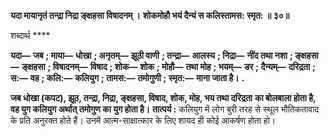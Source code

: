 **यदा मायानृतं तन्द्रा निद्रा ङ्क्षहसा विषादनम् ।** **शोकमोहौ भयं दैन्यं स कलिस्तामस: स्मृत: ॥ ३०॥** 

शब्दार्थ **** 

**यदा—** **जब** **; माया—** **धोखा** **; अनृतम्—** **झूठी वाणी** **; तन्द्रा—** **आलस्य** **; निद्रा—** **नींद तथा नशा** **; ङ्क्षहसा—** **ङ्क्षहसा** **; विषादनम्—** **विषाद** **; शोक—** **शोक** **; मोहौ—** **तथा मोह** **; भयम्—** **डर** **; दैन्यम्—** **दरिद्रता** **; स:—** **वह** **; कलि:—** **कलियुग** **; तामस:—** **तमोगुणी** **; स्मृत:—** **माना जाता है।** **.** 

**जब धोखा (कपट), झूठ, तन्द्रा, निद्रा, ङ्क्षहसा, विषाद, शोक, मोह, भय तथा दरिद्रता** **का बोलबाला होता है, वह युग कलियुग अर्थात् तमोगुण का युग होता है।** **तात्पर्य :** कलियुग में लोग बुरी तरह से स्थूल भौतिकतावाद के प्रति अनुरक्त होते हैं। उनमें आत्म-साक्षात्कार के लिए शायद ही कोई आकर्षण होता हो।  